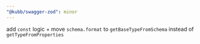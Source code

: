 ```yaml
---
"@kubb/swagger-zod": minor
---
```


add `const` logic + move `schema.format` to `getBaseTypeFromSchema` instead of `getTypeFromProperties`
